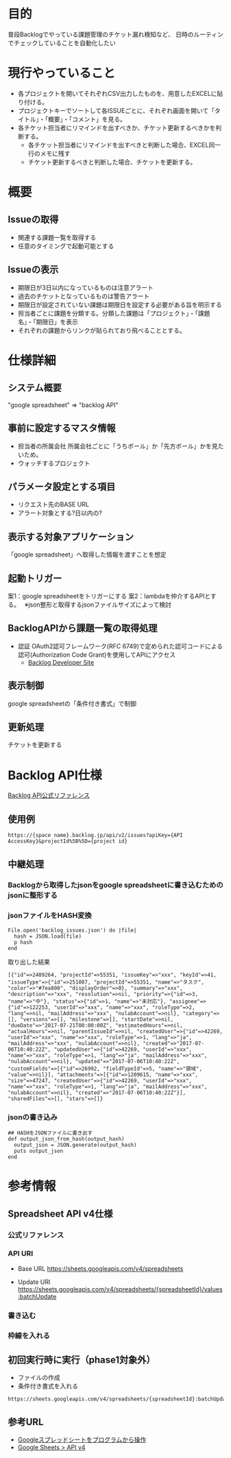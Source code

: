 # 目的
普段Backlogでやっている課題管理のチケット漏れ検知など、
日時のルーティンでチェックしていることを自動化したい

# 現行やっていること
- 各プロジェクトを開いてそれぞれCSV出力したものを、用意したEXCELに貼り付ける。
- プロジェクトキーでソートして各ISSUEごとに、それぞれ画面を開いて「タイトル」・「概要」・「コメント」を見る。
- 各チケット担当者にリマインドを出すべきか、チケット更新するべきかを判断する。
  - 各チケット担当者にリマインドを出すべきと判断した場合、EXCEL同一行のメモに残す
  - チケット更新するべきと判断した場合、チケットを更新する。

# 概要
## Issueの取得
- 関連する課題一覧を取得する
- 任意のタイミングで起動可能とする

## Issueの表示
- 期限日が3日以内になっているものは注意アラート
- 過去のチケットとなっているものは警告アラート
- 期限日が設定されていない課題は期限日を設定する必要がある旨を明示する
- 担当者ごとに課題を分類する。分類した課題は「プロジェクト」・「課題名」・「期限日」を表示
- それぞれの課題からリンクが貼られており飛べることとする。

# 仕様詳細
## システム概要
"google spreadsheet" => "backlog API"

## 事前に設定するマスタ情報
- 担当者の所属会社
所属会社ごとに「うちボール」か「先方ボール」かを見たいため。
- ウォッチするプロジェクト

## パラメータ設定とする項目
- リクエスト先のBASE URL
- アラート対象とする?日以内の?

## 表示する対象アプリケーション
「google spreadsheet」へ取得した情報を渡すことを想定

## 起動トリガー
案1：google spreadsheetをトリガーにする
案2：lambdaを仲介するAPIとする。　
※json整形と取得するjsonファイルサイズによって検討

## BacklogAPIから課題一覧の取得処理

- 認証
OAuth2認可フレームワーク(RFC 6749)で定められた認可コードによる認可(Authorization Code Grant)を使用してAPIにアクセス  
  * [Backlog Developer Site](https://www.backlog.jp/developer/applications/)


## 表示制御
google spreadsheetの「条件付き書式」で制御

## 更新処理
チケットを更新する

# Backlog API仕様
[Backlog API公式リファレンス](https://developer.nulab-inc.com/ja/docs/backlog/)

## 使用例

```
https://{space name}.backlog.jp/api/v2/issues?apiKey={API AccessKey}&projectId%5B%5D={project id}
```

## 中継処理
### Backlogから取得したjsonをgoogle spreadsheetに書き込むためのjsonに整形する

### jsonファイルをHASH変換

```
File.open('backlog_issues.json') do |file|
  hash = JSON.load(file)
  p hash
end
```

取り出した結果
```
[{"id"=>2489264, "projectId"=>55351, "issueKey"=>"xxx", "keyId"=>41, "issueType"=>{"id"=>251087, "projectId"=>55351, "name"=>"タスク", "color"=>"#7ea800", "displayOrder"=>0}, "summary"=>"xxx", "description"=>"xxx", "resolution"=>nil, "priority"=>{"id"=>3, "name"=>"中"}, "status"=>{"id"=>1, "name"=>"未対応"}, "assignee"=>{"id"=>122253, "userId"=>"xxx", "name"=>"xxx", "roleType"=>2, "lang"=>nil, "mailAddress"=>"xxx", "nulabAccount"=>nil}, "category"=>[], "versions"=>[], "milestone"=>[], "startDate"=>nil, "dueDate"=>"2017-07-21T00:00:00Z", "estimatedHours"=>nil, "actualHours"=>nil, "parentIssueId"=>nil, "createdUser"=>{"id"=>42269, "userId"=>"xxx", "name"=>"xxx", "roleType"=>1, "lang"=>"ja", "mailAddress"=>"xxx", "nulabAccount"=>nil}, "created"=>"2017-07-06T10:40:22Z", "updatedUser"=>{"id"=>42269, "userId"=>"xxx", "name"=>"xxx", "roleType"=>1, "lang"=>"ja", "mailAddress"=>"xxx", "nulabAccount"=>nil}, "updated"=>"2017-07-06T10:40:22Z", "customFields"=>[{"id"=>26992, "fieldTypeId"=>5, "name"=>"領域", "value"=>nil}], "attachments"=>[{"id"=>1209615, "name"=>"xxx", "size"=>47247, "createdUser"=>{"id"=>42269, "userId"=>"xxx", "name"=>"xxx", "roleType"=>1, "lang"=>"ja", "mailAddress"=>"xxx", "nulabAccount"=>nil}, "created"=>"2017-07-06T10:40:22Z"}], "sharedFiles"=>[], "stars"=>[]}
```
###

### jsonの書き込み

```
## HASHをJSONファイルに書き出す
def output_json_from_hash(output_hash)
  output_json = JSON.generate(output_hash)
  puts output_json
end
```

# 参考情報
## Spreadsheet API v4仕様
### 公式リファレンス

### API URI
* Base URL https://sheets.googleapis.com/v4/spreadsheets

* Update URI
https://sheets.googleapis.com/v4/spreadsheets/{spreadsheetId}/values:batchUpdate

### 書き込む

### 枠線を入れる

## 初回実行時に実行（phase1対象外）
* ファイルの作成
* 条件付き書式を入れる

```
https://sheets.googleapis.com/v4/spreadsheets/{spreadsheetId}:batchUpdate
```

## 参考URL
* [Googleスプレッドシートをプログラムから操作](http://qiita.com/howdy39/items/ca719537bba676dce1cf)
* [Google Sheets > API v4](https://developers.google.com/sheets/api/reference/rest/)
